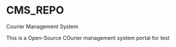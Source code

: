 # CMS_REPO
Courier Management System

This is a Open-Source COurier management system portal for test
